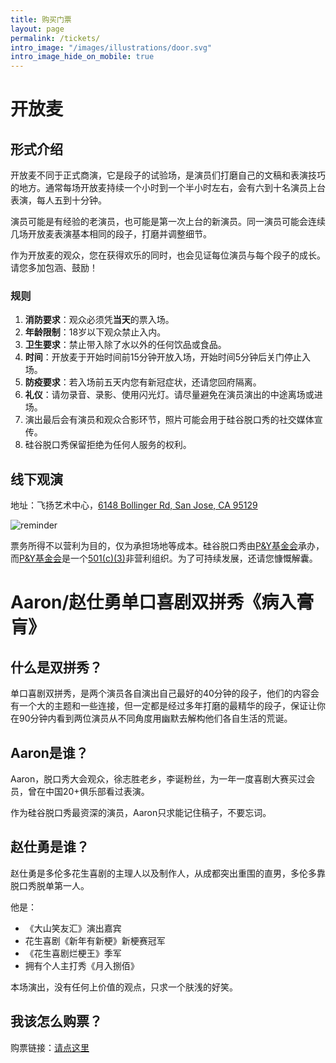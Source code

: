 ```yaml
---
title: 购买门票
layout: page
permalink: /tickets/
intro_image: "/images/illustrations/door.svg"
intro_image_hide_on_mobile: true
---
```


# 开放麦

## 形式介绍

开放麦不同于正式商演，它是段子的试验场，是演员们打磨自己的文稿和表演技巧的地方。通常每场开放麦持续一个小时到一个半小时左右，会有六到十名演员上台表演，每人五到十分钟。

演员可能是有经验的老演员，也可能是第一次上台的新演员。同一演员可能会连续几场开放麦表演基本相同的段子，打磨并调整细节。

作为开放麦的观众，您在获得欢乐的同时，也会见证每位演员与每个段子的成长。请您多加包涵、鼓励！

### 规则

1. **消防要求**：观众必须凭**当天**的票入场。
2. **年龄限制**：18岁以下观众禁止入内。
3. **卫生要求**：禁止带入除了水以外的任何饮品或食品。
4. **时间**：开放麦于开始时间前15分钟开放入场，开始时间5分钟后关门停止入场。
5. **防疫要求**：若入场前五天内您有新冠症状，还请您回府隔离。
6. **礼仪**：请勿录音、录影、使用闪光灯。请尽量避免在演员演出的中途离场或进场。
7. 演出最后会有演员和观众合影环节，照片可能会用于硅谷脱口秀的社交媒体宣传。
8. 硅谷脱口秀保留拒绝为任何人服务的权利。

## 线下观演

地址：飞扬艺术中心，[6148 Bollinger Rd, San Jose, CA 95129](https://maps.app.goo.gl/A4yt42ntVHopxHqy5)

![reminder](https://github.com/ggtkx/ggtkx.github.io/assets/34214774/1062b0e9-ee0c-4f38-956b-2adbe6c03a73)


<div id="miniextensions-iframe-embed-EIlQstT4R43zFOnPULWT"></div><script src="https://api.miniextensions.com/v1/iframe-embed/EIlQstT4R43zFOnPULWT.js?absoluteShareUrl=https://app.miniextensions.com/form/Ideq2XodTAOZ5vpL4qiZ?prefill_quantity=1"></script>

票务所得不以营利为目的，仅为承担场地等成本。硅谷脱口秀由[P&Y基金会][py]承办，而[P&Y基金会][py]是一个[501(c)(3)][c3]非营利组织。为了可持续发展，还请您慷慨解囊。

# Aaron/赵仕勇单口喜剧双拼秀《病入膏肓》

## 什么是双拼秀？

单口喜剧双拼秀，是两个演员各自演出自己最好的40分钟的段子，他们的内容会有一个大的主题和一些连接，但一定都是经过多年打磨的最精华的段子，保证让你在90分钟内看到两位演员从不同角度用幽默去解构他们各自生活的荒诞。

## Aaron是谁？

Aaron，脱口秀大会观众，徐志胜老乡，李诞粉丝，为一年一度喜剧大赛买过会员，曾在中国20+俱乐部看过表演。

作为硅谷脱口秀最资深的演员，Aaron只求能记住稿子，不要忘词。

## 赵仕勇是谁？

赵仕勇是多伦多花生喜剧的主理人以及制作人，从成都突出重围的直男，多伦多靠脱口秀脱单第一人。

他是：
- 《大山笑友汇》演出嘉宾
- 花生喜剧《新年有新梗》新梗赛冠军
- 《花生喜剧烂梗王》季军
- 拥有个人主打秀《月入捌佰》

本场演出，没有任何上价值的观点，只求一个肤浅的好笑。

## 我该怎么购票？

购票链接：[请点这里](https://www.eventbrite.com/e/aaron-tickets-887292294137)

[py]: https://www.pandyfoundation.org/causes
[c3]: https://www.irs.gov/charities-non-profits/charitable-organizations/exemption-requirements-501c3-organizations
